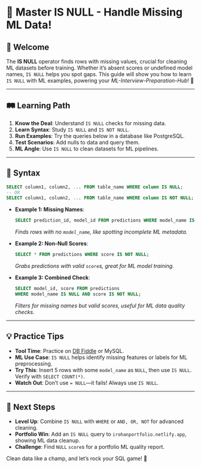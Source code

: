 # 🎉 Master IS NULL - Handle Missing ML Data!

## 🌟 Welcome

The **IS NULL** operator finds rows with missing values, crucial for cleaning ML datasets before training. Whether it’s absent scores or undefined model names, `IS NULL` helps you spot gaps. This guide will show you how to learn `IS NULL` with ML examples, powering your *ML-Interview-Preparation-Hub*! 🚀

---

## 🛤️ Learning Path

1. **Know the Deal**: Understand `IS NULL` checks for missing data.
2. **Learn Syntax**: Study `IS NULL` and `IS NOT NULL`.
3. **Run Examples**: Try the queries below in a database like PostgreSQL.
4. **Test Scenarios**: Add nulls to data and query them.
5. **ML Angle**: Use `IS NULL` to clean datasets for ML pipelines.

---

## 📜 Syntax

```sql
SELECT column1, column2, ... FROM table_name WHERE column IS NULL;
-- OR
SELECT column1, column2, ... FROM table_name WHERE column IS NOT NULL;
```

- **Example 1: Missing Names**:
  ```sql
  SELECT prediction_id, model_id FROM predictions WHERE model_name IS NULL;
  ```
  *Finds rows with no `model_name`, like spotting incomplete ML metadata.*

- **Example 2: Non-Null Scores**:
  ```sql
  SELECT * FROM predictions WHERE score IS NOT NULL;
  ```
  *Grabs predictions with valid `score`s, great for ML model training.*

- **Example 3: Combined Check**:
  ```sql
  SELECT model_id, score FROM predictions 
  WHERE model_name IS NULL AND score IS NOT NULL;
  ```
  *Filters for missing names but valid scores, useful for ML data quality checks.*

---

## 💡 Practice Tips

- **Tool Time**: Practice on [DB Fiddle](https://www.db-fiddle.com) or MySQL.
- **ML Use Case**: `IS NULL` helps identify missing features or labels for ML preprocessing.
- **Try This**: Insert 5 rows with some `model_name` as `NULL`, then use `IS NULL`. Verify with `SELECT COUNT(*)`.
- **Watch Out**: Don’t use `= NULL`—it fails! Always use `IS NULL`.

---

## 🚀 Next Steps

- **Level Up**: Combine `IS NULL` with `WHERE` or `AND, OR, NOT` for advanced cleaning.
- **Portfolio Win**: Add an `IS NULL` query to `irohanportfolio.netlify.app`, showing ML data cleanup.
- **Challenge**: Find `NULL` `score`s for a portfolio ML quality report.

Clean data like a champ, and let’s rock your SQL game! 🌟